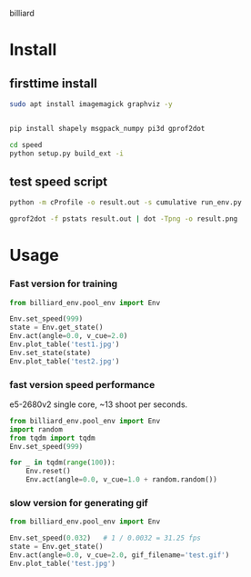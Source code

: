 billiard

# Install


## firsttime install
```bash
sudo apt install imagemagick graphviz -y


pip install shapely msgpack_numpy pi3d gprof2dot

cd speed
python setup.py build_ext -i
```


## test speed script
```bash
python -m cProfile -o result.out -s cumulative run_env.py

gprof2dot -f pstats result.out | dot -Tpng -o result.png
```



# Usage


### Fast version for training
```python
from billiard_env.pool_env import Env

Env.set_speed(999)
state = Env.get_state()
Env.act(angle=0.0, v_cue=2.0)
Env.plot_table('test1.jpg')
Env.set_state(state)
Env.plot_table('test2.jpg')

```

### fast version speed performance

 e5-2680v2 single core, ~13 shoot per seconds.
```python
from billiard_env.pool_env import Env
import random
from tqdm import tqdm
Env.set_speed(999)

for _ in tqdm(range(100)):
    Env.reset()
    Env.act(angle=0.0, v_cue=1.0 + random.random())
```



### slow version for generating gif

```python
from billiard_env.pool_env import Env

Env.set_speed(0.032)   # 1 / 0.0032 = 31.25 fps
state = Env.get_state()
Env.act(angle=0.0, v_cue=2.0, gif_filename='test.gif')
Env.plot_table('test.jpg')

```
